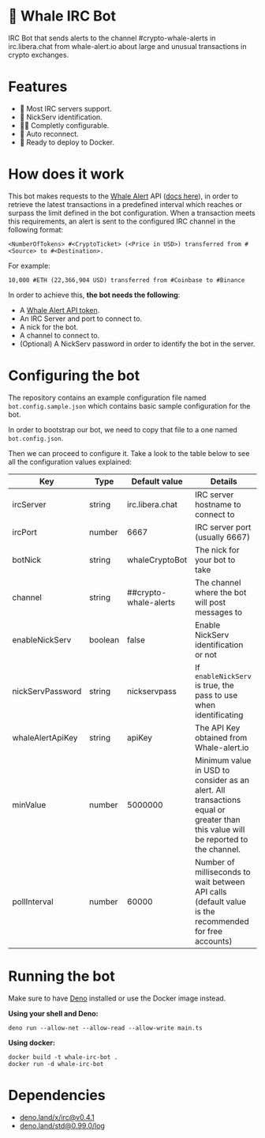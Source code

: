 # 🐋 Whale IRC Bot
IRC Bot that sends alerts to the channel #crypto-whale-alerts in irc.libera.chat from whale-alert.io about large and unusual transactions in crypto exchanges.

# Features

- 💬 Most IRC servers support.
- 👥 NickServ identification.
- 👷‍♂️ Completly configurable.
- 🔄 Auto reconnect.
- 🐳 Ready to deploy to Docker.


# How does it work

This bot makes requests to the [Whale Alert](https://whale-alert.io) API ([docs here](https://docs.whale-alert.io/#introduction)), in order to retrieve the latest transactions in a predefined interval which reaches or surpass the limit defined in the bot configuration. When a transaction meets this requirements, an alert is sent to the configured IRC channel in the following format:

```text
<NumberOfTokens> #<CryptoTicket> (<Price in USD>) transferred from #<Source> to #<Destination>.
```

For example:
```text
10,000 #ETH (22,366,904 USD) transferred from #Coinbase to #Binance
```

In order to achieve this, **the bot needs the following**:

- A [Whale Alert API token](https://whale-alert.io/signup).
- An IRC Server and port to connect to.
- A nick for the bot.
- A channel to connect to.
- (Optional) A NickServ password in order to identify the bot in the server.


# Configuring the bot

The repository contains an example configuration file named `bot.config.sample.json` which contains basic sample configuration for the bot.

In order to bootstrap our bot, we need to copy that file to a one named `bot.config.json`.

Then we can proceed to configure it. Take a look to the table below to see all the configuration values explained:

| Key              | Type    | Default value         | Details                                                                                                                          |
|------------------|---------|-----------------------|----------------------------------------------------------------------------------------------------------------------------------|
| ircServer        | string  | irc.libera.chat       | IRC server hostname to connect to                                                                                                |
| ircPort          | number  | 6667                  | IRC server port (usually 6667)                                                                                                   |
| botNick          | string  | whaleCryptoBot        | The nick for your bot to take                                                                                                    |
| channel          | string  | ##crypto-whale-alerts | The channel where the bot will post messages to                                                                                  |
| enableNickServ   | boolean | false                 | Enable NickServ identification or not                                                                                            |
| nickServPassword | string  | nickservpass          | If `enableNickServ` is true, the pass to use when identificating                                                                 |
| whaleAlertApiKey | string  | apiKey                | The API Key obtained from Whale-alert.io                                                                                         |
| minValue         | number  | 5000000               | Minimum value in USD to consider as an alert. All transactions equal or greater than this value will be reported to the channel. |
| pollInterval     | number  | 60000                 | Number of milliseconds to wait between API calls (default value is the recommended for free accounts)                            |


# Running the bot

Make sure to have [Deno]() installed or use the Docker image instead.

**Using your shell and Deno:**

```shell
deno run --allow-net --allow-read --allow-write main.ts
```

**Using docker:**

```shell
docker build -t whale-irc-bot .
docker run -d whale-irc-bot
```

# Dependencies

- [deno.land/x/irc@v0.4.1](https://deno.land/x/irc@v0.4.1)
- [deno.land/std@0.99.0/log](https://deno.land/std@0.99.0/log)
